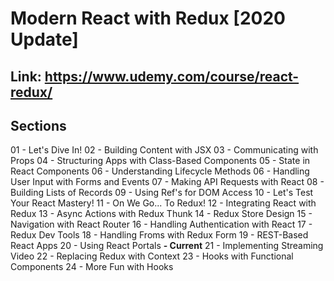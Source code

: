 # Modern React with Redux [2020 Update]

## Link: https://www.udemy.com/course/react-redux/

## Sections

01 - Let's Dive In!
02 - Building Content with JSX
03 - Communicating with Props
04 - Structuring Apps with Class-Based Components
05 - State in React Components
06 - Understanding Lifecycle Methods
06 - Handling User Input with Forms and Events
07 - Making API Requests with React
08 - Building Lists of Records
09 - Using Ref's for DOM Access
10 - Let's Test Your React Mastery!
11 - On We Go... To Redux!
12 - Integrating React with Redux
13 - Async Actions with Redux Thunk
14 - Redux Store Design
15 - Navigation with React Router
16 - Handling Authentication with React
17 - Redux Dev Tools
18 - Handling Froms with Redux Form
19 - REST-Based React Apps
20 - Using React Portals **- Current**
21 - Implementing Streaming Video
22 - Replacing Redux with Context
23 - Hooks with Functional Components
24 - More Fun with Hooks